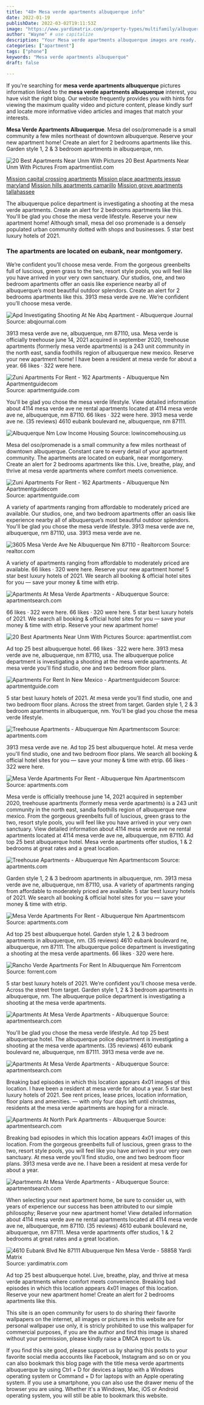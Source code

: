 ```yaml
---
title: "48+ Mesa verde apartments albuquerque info"
date: 2022-01-19
publishDate: 2022-03-02T19:11:53Z
image: "https://www.yardimatrix.com/property-types/multifamily/albuquerque/mesa-verde-4610-eubank-blvd-ne-nm-87111--58858?Subaction=GetPhoto"
author: "Wayne" # use capitalize
description: "Your Mesa verde apartments albuquerque images are ready. Mesa verde apartments albuquerque are a topic that is being searched for and liked by netizens now. You can Get the Mesa verde apartments albuquerque files here. Get all royalty-free images."
categories: ["apartment"]
tags: ["phone"]
keywords: "Mesa verde apartments albuquerque"
draft: false

---
```


If you're searching for **mesa verde apartments albuquerque** pictures information linked to the **mesa verde apartments albuquerque** interest, you have visit the right  blog.  Our website frequently  provides you with  hints  for viewing  the maximum  quality video and picture  content, please kindly surf and locate more informative video articles and images  that match your interests.

**Mesa Verde Apartments Albuquerque**. Mesa del oso/promenade is a small community a few miles northeast of downtown albuquerque. Reserve your new apartment home! Create an alert for 2 bedrooms apartments like this. Garden style 1, 2 &amp; 3 bedroom apartments in albuquerque, nm.

![20 Best Apartments Near Unm With Pictures](https://res.cloudinary.com/apartmentlist/image/upload/f_auto,q_auto,t_web-base/e3229da2a66ea2a18a50151ca62dbe14.jpg "20 Best Apartments Near Unm With Pictures")
20 Best Apartments Near Unm With Pictures From apartmentlist.com

[Mission capital crossing apartments](/mission-capital-crossing-apartments/)
[Mission place apartments jessup maryland](/mission-place-apartments-jessup-maryland/)
[Mission hills apartments camarillo](/mission-hills-apartments-camarillo/)
[Mission grove apartments tallahassee](/mission-grove-apartments-tallahassee/)

The albuquerque police department is investigating a shooting at the mesa verde apartments. Create an alert for 2 bedrooms apartments like this. You&#039;ll be glad you chose the mesa verde lifestyle. Reserve your new apartment home! Although small, mesa del oso promenade is a densely populated urban community dotted with shops and businesses. 5 star best luxury hotels of 2021.

### The apartments are located on eubank, near montgomery.

We’re confident you’ll choose mesa verde. From the gorgeous greenbelts full of luscious, green grass to the two, resort style pools, you will feel like you have arrived in your very own sanctuary. Our studios, one, and two bedroom apartments offer an oasis like experience nearby all of albuquerque’s most beautiful outdoor splendors. Create an alert for 2 bedrooms apartments like this. 3913 mesa verde ave ne. We’re confident you’ll choose mesa verde.


![Apd Investigating Shooting At Ne Abq Apartment - Albuquerque Journal](https://d21yqjvcoayho7.cloudfront.net/wp-content/uploads/2021/04/08/23BDCC15-C49F-4E5D-9045-A40E8DE067A8.jpeg "Apd Investigating Shooting At Ne Abq Apartment - Albuquerque Journal")
Source: abqjournal.com

3913 mesa verde ave ne, albuquerque, nm 87110, usa. Mesa verde is officially treehouse june 14, 2021 acquired in september 2020, treehouse apartments (formerly mesa verde apartments) is a 243 unit community in the north east, sandia foothills region of albuquerque new mexico. Reserve your new apartment home! I have been a resident at mesa verde for about a year. 66 likes · 322 were here.

![Zuni Apartments For Rent - 162 Apartments - Albuquerque Nm Apartmentguidecom](https://rentpath-res.cloudinary.com/w_336,h_280,t_rp,cs_tinysrgb,fl_force_strip,c_fill/e_unsharp_mask:50,q_auto/743b99d7796eda97b229801f2f5cc2bc "Zuni Apartments For Rent - 162 Apartments - Albuquerque Nm Apartmentguidecom")
Source: apartmentguide.com

You&#039;ll be glad you chose the mesa verde lifestyle. View detailed information about 4114 mesa verde ave ne rental apartments located at 4114 mesa verde ave ne, albuquerque, nm 87110. 66 likes · 322 were here. 3913 mesa verde ave ne. (35 reviews) 4610 eubank boulevard ne, albuquerque, nm 87111.

![Albuquerque Nm Low Income Housing](https://www.lowincomehousing.us/gallery/134254_enhzlpvr.png "Albuquerque Nm Low Income Housing")
Source: lowincomehousing.us

Mesa del oso/promenade is a small community a few miles northeast of downtown albuquerque. Constant care to every detail of your apartment community. The apartments are located on eubank, near montgomery. Create an alert for 2 bedrooms apartments like this. Live, breathe, play, and thrive at mesa verde apartments where comfort meets convenience.

![Zuni Apartments For Rent - 162 Apartments - Albuquerque Nm Apartmentguidecom](https://rentpath-res.cloudinary.com/w_336,h_280,t_rp,cs_tinysrgb,fl_force_strip,c_fill/e_unsharp_mask:50,q_auto/5507fb741983c3f66fb3ad30c792bdd0 "Zuni Apartments For Rent - 162 Apartments - Albuquerque Nm Apartmentguidecom")
Source: apartmentguide.com

A variety of apartments ranging from affordable to moderately priced are available. Our studios, one, and two bedroom apartments offer an oasis like experience nearby all of albuquerque’s most beautiful outdoor splendors. You&#039;ll be glad you chose the mesa verde lifestyle. 3913 mesa verde ave ne, albuquerque, nm 87110, usa. 3913 mesa verde ave ne.

![3605 Mesa Verde Ave Ne Albuquerque Nm 87110 - Realtorcom](https://ap.rdcpix.com/8312a656454ea4a11a7ea84034408340l-m1399028581xd-w1020_h770_q80.jpg "3605 Mesa Verde Ave Ne Albuquerque Nm 87110 - Realtorcom")
Source: realtor.com

A variety of apartments ranging from affordable to moderately priced are available. 66 likes · 320 were here. Reserve your new apartment home! 5 star best luxury hotels of 2021. We search all booking &amp; official hotel sites for you — save your money &amp; time with etrip.

![Apartments At Mesa Verde Apartments - Albuquerque](https://www.apartmentsearch.com/databaseimages/a9bf77f2-c6b2-4292-8a99-090df4097b7e.jpg?w=750&amp;h=500&amp;404=~/assets/images/caro-coming-soon.jpg&amp;mode=crop "Apartments At Mesa Verde Apartments - Albuquerque")
Source: apartmentsearch.com

66 likes · 322 were here. 66 likes · 320 were here. 5 star best luxury hotels of 2021. We search all booking &amp; official hotel sites for you — save your money &amp; time with etrip. Reserve your new apartment home!

![20 Best Apartments Near Unm With Pictures](https://res.cloudinary.com/apartmentlist/image/upload/f_auto,q_auto,t_web-base/e3229da2a66ea2a18a50151ca62dbe14.jpg "20 Best Apartments Near Unm With Pictures")
Source: apartmentlist.com

Ad top 25 best albuquerque hotel. 66 likes · 322 were here. 3913 mesa verde ave ne, albuquerque, nm 87110, usa. The albuquerque police department is investigating a shooting at the mesa verde apartments. At mesa verde you&#039;ll find studio, one and two bedroom floor plans.

![Apartments For Rent In New Mexico - Apartmentguidecom](https://rentpath-res.cloudinary.com/w_336,h_280,t_rp,cs_tinysrgb,fl_force_strip,c_fill/e_unsharp_mask:50,q_auto/3f9b56115fffa836b993bbad62d68f60 "Apartments For Rent In New Mexico - Apartmentguidecom")
Source: apartmentguide.com

5 star best luxury hotels of 2021. At mesa verde you&#039;ll find studio, one and two bedroom floor plans. Across the street from target. Garden style 1, 2 &amp; 3 bedroom apartments in albuquerque, nm. You&#039;ll be glad you chose the mesa verde lifestyle.

![Treehouse Apartments - Albuquerque Nm Apartmentscom](https://images1.apartments.com/i2/Nu0xLX6_9P4l3zvUhCjFvzeaAjXBOkSYaKLD9KFMwUk/117/treehouse-albuquerque-nm-building-photo.jpg?p=1 "Treehouse Apartments - Albuquerque Nm Apartmentscom")
Source: apartments.com

3913 mesa verde ave ne. Ad top 25 best albuquerque hotel. At mesa verde you&#039;ll find studio, one and two bedroom floor plans. We search all booking &amp; official hotel sites for you — save your money &amp; time with etrip. 66 likes · 322 were here.

![Mesa Verde Apartments For Rent - Albuquerque Nm Apartmentscom](https://images1.apartments.com/i2/wdCWI9z2VF9w4XdjG_44Q1YnYNhLTorIM_HDbPA0zps/117/image.jpg "Mesa Verde Apartments For Rent - Albuquerque Nm Apartmentscom")
Source: apartments.com

Mesa verde is officially treehouse june 14, 2021 acquired in september 2020, treehouse apartments (formerly mesa verde apartments) is a 243 unit community in the north east, sandia foothills region of albuquerque new mexico. From the gorgeous greenbelts full of luscious, green grass to the two, resort style pools, you will feel like you have arrived in your very own sanctuary. View detailed information about 4114 mesa verde ave ne rental apartments located at 4114 mesa verde ave ne, albuquerque, nm 87110. Ad top 25 best albuquerque hotel. Mesa verde apartments offer studios, 1 &amp; 2 bedrooms at great rates and a great location.

![Treehouse Apartments - Albuquerque Nm Apartmentscom](https://images1.apartments.com/i2/rEsKeF-qBGZi7Gcd5yrRXcx4306Np2X39VXVBa-SwOI/117/treehouse-albuquerque-nm-building-photo.jpg?p=1 "Treehouse Apartments - Albuquerque Nm Apartmentscom")
Source: apartments.com

Garden style 1, 2 &amp; 3 bedroom apartments in albuquerque, nm. 3913 mesa verde ave ne, albuquerque, nm 87110, usa. A variety of apartments ranging from affordable to moderately priced are available. 5 star best luxury hotels of 2021. We search all booking &amp; official hotel sites for you — save your money &amp; time with etrip.

![Mesa Verde Apartments For Rent - Albuquerque Nm Apartmentscom](https://images1.apartments.com/i2/RBcD2T9yewLsnlqX6g0ZAVZ5-Nrypi7TzJYE5BRi-Ps/117/304-general-marshall-st-ne-albuquerque-nm-building-photo.jpg "Mesa Verde Apartments For Rent - Albuquerque Nm Apartmentscom")
Source: apartments.com

Ad top 25 best albuquerque hotel. Garden style 1, 2 &amp; 3 bedroom apartments in albuquerque, nm. (35 reviews) 4610 eubank boulevard ne, albuquerque, nm 87111. The albuquerque police department is investigating a shooting at the mesa verde apartments. 66 likes · 320 were here.

![Rancho Verde Apartments For Rent In Albuquerque Nm Forrentcom](https://images1.forrent.com/i2/jzOum6w3JTxL3QJeFDoPmU7YCSmty6CA2Vwx-eYugPA/117/image.jpg "Rancho Verde Apartments For Rent In Albuquerque Nm Forrentcom")
Source: forrent.com

5 star best luxury hotels of 2021. We’re confident you’ll choose mesa verde. Across the street from target. Garden style 1, 2 &amp; 3 bedroom apartments in albuquerque, nm. The albuquerque police department is investigating a shooting at the mesa verde apartments.

![Apartments At Mesa Verde Apartments - Albuquerque](https://www.apartmentsearch.com/databaseimages/0fa44f68-be75-4754-8819-0affa4d714d8.jpg?w=750&amp;h=500&amp;404=~/assets/images/caro-coming-soon.jpg&amp;mode=crop "Apartments At Mesa Verde Apartments - Albuquerque")
Source: apartmentsearch.com

You&#039;ll be glad you chose the mesa verde lifestyle. Ad top 25 best albuquerque hotel. The albuquerque police department is investigating a shooting at the mesa verde apartments. (35 reviews) 4610 eubank boulevard ne, albuquerque, nm 87111. 3913 mesa verde ave ne.

![Apartments At Mesa Verde Apartments - Albuquerque](https://www.apartmentsearch.com/databaseimages/54ec5105-75a2-4b35-ad72-f5b8f5b96ce7.jpg?w=750&amp;h=500&amp;404=~/assets/images/caro-coming-soon.jpg&amp;mode=crop "Apartments At Mesa Verde Apartments - Albuquerque")
Source: apartmentsearch.com

Breaking bad episodes in which this location appears 4x01 images of this location. I have been a resident at mesa verde for about a year. 5 star best luxury hotels of 2021. See rent prices, lease prices, location information, floor plans and amenities. — with only four days left until christmas, residents at the mesa verde apartments are hoping for a miracle.

![Apartments At North Park Apartments - Albuquerque](https://www.apartmentsearch.com/databaseimages/6b866316-90b2-4bca-be18-305c42497bb9.jpg?w=750&amp;h=500&amp;404=~/assets/images/caro-coming-soon.jpg&amp;mode=crop "Apartments At North Park Apartments - Albuquerque")
Source: apartmentsearch.com

Breaking bad episodes in which this location appears 4x01 images of this location. From the gorgeous greenbelts full of luscious, green grass to the two, resort style pools, you will feel like you have arrived in your very own sanctuary. At mesa verde you&#039;ll find studio, one and two bedroom floor plans. 3913 mesa verde ave ne. I have been a resident at mesa verde for about a year.

![Apartments At Mesa Verde Apartments - Albuquerque](https://www.apartmentsearch.com/databaseimages/23df2e54-989b-4617-add3-bef49d37bc2d.jpg?w=750&amp;h=500&amp;404=~/assets/images/caro-coming-soon.jpg&amp;mode=crop "Apartments At Mesa Verde Apartments - Albuquerque")
Source: apartmentsearch.com

When selecting your next apartment home, be sure to consider us, with years of experience our success has been attributed to our simple philosophy; Reserve your new apartment home! View detailed information about 4114 mesa verde ave ne rental apartments located at 4114 mesa verde ave ne, albuquerque, nm 87110. (35 reviews) 4610 eubank boulevard ne, albuquerque, nm 87111. Mesa verde apartments offer studios, 1 &amp; 2 bedrooms at great rates and a great location.

![4610 Eubank Blvd Ne 87111 Albuquerque Nm Mesa Verde - 58858 Yardi Matrix](https://www.yardimatrix.com/property-types/multifamily/albuquerque/mesa-verde-4610-eubank-blvd-ne-nm-87111--58858?Subaction=GetPhoto "4610 Eubank Blvd Ne 87111 Albuquerque Nm Mesa Verde - 58858 Yardi Matrix")
Source: yardimatrix.com

Ad top 25 best albuquerque hotel. Live, breathe, play, and thrive at mesa verde apartments where comfort meets convenience. Breaking bad episodes in which this location appears 4x01 images of this location. Reserve your new apartment home! Create an alert for 2 bedrooms apartments like this.

This site is an open community for users to do sharing their favorite wallpapers on the internet, all images or pictures in this website are for personal wallpaper use only, it is stricly prohibited to use this wallpaper for commercial purposes, if you are the author and find this image is shared without your permission, please kindly raise a DMCA report to Us.

If you find this site good, please support us by sharing this posts to your favorite social media accounts like Facebook, Instagram and so on or you can also bookmark this blog page with the title mesa verde apartments albuquerque by using Ctrl + D for devices a laptop with a Windows operating system or Command + D for laptops with an Apple operating system. If you use a smartphone, you can also use the drawer menu of the browser you are using. Whether it's a Windows, Mac, iOS or Android operating system, you will still be able to bookmark this website.
